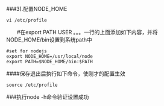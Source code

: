 ###3).配置NODE_HOME 

	vi /etc/profile 

　　#在export PATH USER 。。。一行的上面添加如下内容，并将NODE_HOME/bin设置到系统path中 

	#set for nodejs 
	export NODE_HOME=/usr/local/node
	export PATH=$NODE_HOME/bin:$PATH 

####保存退出后执行如下命令，使刚才的配置生效 

	source /etc/profile
###执行node -h命令验证设置成功